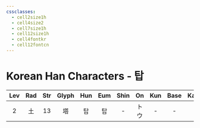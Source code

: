 ```yaml
---
cssclasses:
  - cell2size1h
  - cell4size2
  - cell7size1h
  - cell12size1h
  - cell4fontkr
  - cell12fontcn
---
```


# Korean Han Characters - 탑

| Lev | Rad | Str | Glyph | Hun | Eum | Shin | On  | Kun | Base | Kana | Simp | Man |  Can  |    Viet     |
| :-: | :-: | :-: | :---: | :-: | :-: | :--: | :-: | :-: | :--: | :--: | :--: | :-: | :---: | :---------: |
|  2  |  土  | 13  |   塔   |  탑  |  탑  |  -   | トウ  |  -  |  -   |  -   |  -   | tǎ  | taap3 | tháp<br>đắp |
